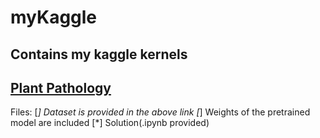 # myKaggle
Contains my kaggle kernels
---
## [Plant Pathology](https://www.kaggle.com/c/plant-pathology-2020-fgvc7)
Files:
[*] Dataset is provided in the above link
[*] Weights of the pretrained model are included
[*] Solution(.ipynb provided)